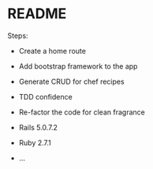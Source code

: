 # README

Steps:

* Create a home route

* Add bootstrap framework to the app

* Generate CRUD for chef recipes

* TDD confidence

* Re-factor the code for clean fragrance

* Rails 5.0.7.2

* Ruby 2.7.1

* ...
